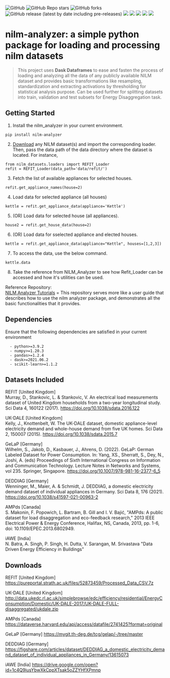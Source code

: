 <!-- ![GitHub](https://img.shields.io/github/license/mahnoor-shahid/nilm_analyzer?style=for-the-badge) -->
<!-- ![GitHub Repo stars](https://img.shields.io/github/stars/mahnoor-shahid/nilm_analyzer?style=for-the-badge) -->
<!-- ![GitHub forks](https://img.shields.io/github/forks/mahnoor-shahid/nilm_analyzer?style=for-the-badge) -->
<!-- ![GitHub release (latest by date including pre-releases)](https://img.shields.io/github/v/release/mahnoor-shahid/nilm_analyzer?include_prereleases&style=for-the-badge) -->
<!-- ![GitHub issues](https://img.shields.io/github/issues-raw/mahnoor-shahid/nilm_analyzer?style=for-the-badge) -->
<!-- ![GitHub pull requests](https://img.shields.io/github/issues-pr/mahnoor-shahid/nilm_analyzer?style=for-the-badge) -->

![GitHub](https://img.shields.io/github/license/mahnoor-shahid/nilm_analyzer)
![GitHub Repo stars](https://img.shields.io/github/stars/mahnoor-shahid/nilm_analyzer)
![GitHub forks](https://img.shields.io/github/forks/mahnoor-shahid/nilm_analyzer)
![GitHub release (latest by date including pre-releases)](https://img.shields.io/github/v/release/mahnoor-shahid/nilm_analyzer?include_prereleases)
<a href="https://github.com/mahnoor-shahid/nilm_analyzer" alt="python">
        <img src="https://img.shields.io/badge/python-v3.9-brightgreen" /></a>
<a href="https://github.com/mahnoor-shahid/nilm_analyzer" alt="numpy">
        <img src="https://img.shields.io/badge/numpy-1.20.3-yellowgreen" /></a>
<a href="https://github.com/mahnoor-shahid/nilm_analyzer" alt="pandas">
        <img src="https://img.shields.io/badge/pandas-1.2.4-yellowgreen" /></a>
<a href="https://github.com/mahnoor-shahid/nilm_analyzer" alt="dask">
        <img src="https://img.shields.io/badge/dask-2022.05.02-red" /></a>  <a href="https://github.com/mahnoor-shahid/nilm_analyzer" alt="scikit-learn">
        <img src="https://img.shields.io/badge/scikit--learn-1.2.1-yellowgreen" /></a>

<!-- ![GitHub issues](https://img.shields.io/github/issues-raw/mahnoor-shahid/nilm_analyzer) -->
<!--![GitHub pull requests](https://img.shields.io/github/issues-pr/mahnoor-shahid/nilm_analyzer) -->

# nilm-analyzer: a simple python package for loading and processing nilm datasets
> This project uses **Dask Dataframes** to ease and fasten the process of loading and analyzing all the data of any publicly available NILM dataset and provides basic transformations like resampling, standardization and extracting activations by thresholding for statistical analysis purpose. Can be used further for splitting datasets into train, validation and test subsets for Energy Disaggregation task. 

## Getting Started
1) Install the nilm_analyzer in your current environment.
```
pip install nilm-analyzer
```

2) [Download](#downloads) any NILM dataset(s) and import the corresponding loader. Then, pass the data path of the data directory where the dataset is located. For instance,
```
from nilm_datasets.loaders import REFIT_Loader
refit = REFIT_Loader(data_path='data/refit/')
```
3) Fetch the list of available appliances for selected houses.
```
refit.get_appliance_names(house=2)
```
4) Load data for selected appliance (all houses)
```
kettle = refit.get_appliance_data(appliance='Kettle')
```
5) (OR) Load data for selected house (all appliances).
```
house2 = refit.get_house_data(house=2)
```
6) (OR) Load data for sselected appliance and elected houses.
```
kettle = refit.get_appliance_data(appliance="Kettle", houses=[1,2,3])
```
7) To access the data, use the below command.
```
kettle.data
```
8) Take the reference from NILM_Analyzer to see how Refit_Loader can be accessed and how it's utilities can be used.

Reference Repository: <br />
[NILM Analyzer Tutorials](https://github.com/mahnoor-shahid/nilm_analyzer_tutorials) = This repository serves more like a user guide that describes how to use the nilm analyzer package, and demonstrates all the basic functionalities that it provides.


## Dependencies
Ensure that the following dependencies are satisfied in your current environment 
```  
  - python>=3.9.2
  - numpy>=1.20.3
  - pandas>=1.2.4
  - dask>=2021.06.2
  - scikit-learn>=1.1.2
```


## Datasets Included
REFIT [United Kingdom] <br />
Murray, D., Stankovic, L. & Stankovic, V. An electrical load measurements dataset of United Kingdom households from a two-year longitudinal study. Sci Data 4, 160122 (2017). https://doi.org/10.1038/sdata.2016.122 <br />

UK-DALE [United Kingdom] <br />
Kelly, J., Knottenbelt, W. The UK-DALE dataset, domestic appliance-level electricity demand and whole-house demand from five UK homes. Sci Data 2, 150007 (2015). https://doi.org/10.1038/sdata.2015.7 <br />

GeLaP [Germany] <br />
Wilhelm, S., Jakob, D., Kasbauer, J., Ahrens, D. (2022). GeLaP: German Labeled Dataset for Power Consumption. In: Yang, XS., Sherratt, S., Dey, N., Joshi, A. (eds) Proceedings of Sixth International Congress on Information and Communication Technology. Lecture Notes in Networks and Systems, vol 235. Springer, Singapore. https://doi.org/10.1007/978-981-16-2377-6_5 <br />

DEDDIAG [Germany] <br />
Wenninger, M., Maier, A. & Schmidt, J. DEDDIAG, a domestic electricity demand dataset of individual appliances in Germany. Sci Data 8, 176 (2021). https://doi.org/10.1038/s41597-021-00963-2 <br />

AMPds [Canada] <br />
S. Makonin, F. Popowich, L. Bartram, B. Gill and I. V. Bajić, "AMPds: A public dataset for load disaggregation and eco-feedback research," 2013 IEEE Electrical Power & Energy Conference, Halifax, NS, Canada, 2013, pp. 1-6, doi: 10.1109/EPEC.2013.6802949. <br />

iAWE [India] <br />
N. Batra, A. Singh, P. Singh, H. Dutta, V. Sarangan, M. Srivastava "Data Driven Energy Efficiency in Buildings"


## Downloads
REFIT [United Kingdom]
https://pureportal.strath.ac.uk/files/52873459/Processed_Data_CSV.7z

UK-DALE [United Kingdom]
http://data.ukedc.rl.ac.uk/simplebrowse/edc/efficiency/residential/EnergyConsumption/Domestic/UK-DALE-2017/UK-DALE-FULL-disaggregated/ukdale.zip

AMPds [Canada]
https://dataverse.harvard.edu/api/access/datafile/2741425?format=original

GeLaP [Germany]
https://mygit.th-deg.de/tcg/gelap/-/tree/master

DEDDIAG [Germany]
https://figshare.com/articles/dataset/DEDDIAG_a_domestic_electricity_demand_dataset_of_individual_appliances_in_Germany/13615073

iAWE [India]
https://drive.google.com/open?id=1c4Q9iusYbwXkCppXTsak5oZZYHfXPmnp



